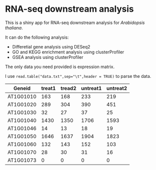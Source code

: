 # RNA-seq downstream analysis 

This is a shiny app for RNA-seq downstream analysis for _Arabidopsis thaliana_.

It can do the following analysis:

- Differetial gene analysis using DESeq2
- GO and KEGG enrichment analysis using clusterProfiler
- GSEA analysis using clusterProfiler

The only data you need provided is expression matrix. 

I use `read.table("data.txt",sep="\t",header = TRUE)` to parse the data.

|Geneid | treat1 | tread2 | untreat1 | untreat2 |
| --- | --- | ----| --- | --- |
|AT1G01010|	163|	168|	233	|219|
|AT1G01020|	289|	304|	390|	451|
|AT1G01030|	32|	27|	37	|25|
|AT1G01040|	1430|	1350|	1706	|1593|
|AT1G01046|	14|	13|	18|	19|
|AT1G01050|	1646|	1637|	1904|	1823|
|AT1G01060|	132	|143|	152|	103|
|AT1G01070|	28	|30	|31|	16|
|AT1G01073|	0|	0|0	|0|

